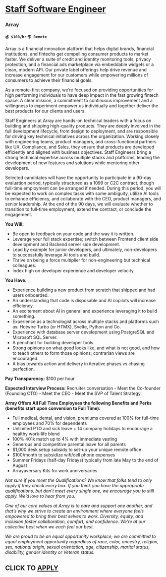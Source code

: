 # [Staff Software Engineer](https://www.remotewlb.com/apply/staff-software-engineer-130547)  
### Array  
#### `💰 $100/hr` `🌎 Remote`  

Array is a financial innovation platform that helps digital brands, financial institutions, and fintechs get compelling consumer products to market faster. We deliver a suite of credit and identity monitoring tools, privacy protection, and a financial ads marketplace via embeddable widgets or a clean, modern API. Our private label offerings help drive revenue and increase engagement for our customers while empowering millions of consumers to achieve their financial goals.

As a remote-first company, we’re focused on providing opportunities for high performing individuals to have deep impact in the fast growing fintech space. A clear mission, a commitment to continuous improvement and a willingness to experiment empower us individually and together deliver the best products for our clients and users.

Staff Engineers at Array are hands-on technical leaders with a focus on building and shipping high-quality products. They are deeply involved in the full development lifecycle, from design to deployment, and are responsible for driving key technical initiatives across the organization. Working closely with engineering teams, product managers, and cross-functional partners like UX, Compliance, and Sales, they ensure that products are developed efficiently and aligned with business objectives. Staff Engineers bring a strong technical expertise across multiple stacks and platforms, leading the development of new features and solutions while mentoring other developers.

Selected candidates will have the opportunity to participate in a 90-day evaluation period, typically structured as a 1099 or C2C contract, though full-time employment can be arranged if needed. During this period, you will be expected to work on complex tasks with some ambiguity, utilize AI tools to enhance efficiency, and collaborate with the CEO, product managers, and senior leadership. At the end of the 90 days, we will evaluate whether to transition to full-time employment, extend the contract, or conclude the engagement.

**You Will:**

  * Be open to feedback on your code and the way it is written. 
  * Leverage your full stack expertise; switch between Frontend client side development and Backend server side development.
  * Lead by example for junior developers, and ultimately, non-developers to successfully leverage AI tools and build.
  * Thrive on being a force multiplier for non-engineering but technical colleagues.
  * Index high on developer experience and developer velocity.

**You Have:**

  * Experience building a new product from scratch that shipped and had users onboarded.
  * An understanding that code is disposable and AI copilots will increase efficiency.
  * An excitement about AI in general and experience leveraging it to build something. 
  * Experience as a technologist across multiple stacks and platforms such as: Hotwire Turbo (or HTMX), Svelte, Python and Go.
  * Experience with database server development using PostgreSQL and Microsoft SQL Server. 
  * A penchant for building developer tools.
  * Strong opinions on what good looks like, and what is not good, and how to teach others to form those opinions; contrarian views are encouraged.
  * A bias towards action and delivery in iterative phases vs chasing perfection.

**Pay Transparency:** $100 per hour

**Expected Interview Process:** Recruiter conversation - Meet the Co-founder (Founding CTO) - Meet the CEO - Meet the SVP of Talent Strategy.

**Array Offers All Full Time Employees the following Benefits and Perks (benefits start upon conversion to Full Time):**

  * Full medical, dental, and vision, premiums covered at 100% for full-time employees and 70% for dependents
  * Unlimited PTO and sick leave + 14 company holidays to encourage a healthy work-life blend
  * 100% 401k match up to 4% with immediate vesting
  * Generous and competitive parental leave for all parents
  * $1,000 desk setup subsidy to set-up your unique remote office
  * $100/month to subsidize wifi/cell phone expenses
  * Summer Fridays (half-day Fridays) typically from late May to the end of August
  * Arrayaversary Kits for work anniversaries

_Not sure if you meet the Qualifications? We know that folks tend to only apply if they check every box. If you think you have the appropriate qualifications, but don’t meet every single one, we encourage you to still apply. We’d love to hear from you._

_One of our core values at Array is to care and support one another, and that’s why we strive to create an environment where everyone feels empowered to bring their best selves to work. Diversity, equity, and inclusion foster collaboration, comfort, and confidence. We’re at our collective best when we each feel our best._

_We are proud to be an equal opportunity workplace; we are committed to equal employment opportunity regardless of race, color, ancestry, religion, sex, national origin, sexual orientation, age, citizenship, marital status, disability, gender identity or Veteran status._

  
## CLICK TO [APPLY](https://www.remotewlb.com/apply/staff-software-engineer-130547)

